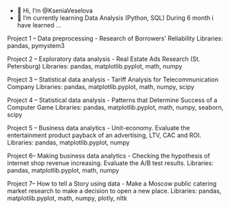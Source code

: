 - 👋 Hi, I’m @KseniaVeselova
- 🌱 I’m currently learning Data Analysis (Python, SQL)
During 6 month i have learned ...


Project 1 – Data preprocessing -  Research of Borrowers' Reliability
Libraries: pandas, pymystem3

Project 2 – Exploratory data analysis -  Real Estate Ads Research (St. Petersburg)
Libraries: pandas, matplotlib.pyplot, math, numpy

Project 3 – Statistical data analysis -  Tariff Analysis for Telecommunication Company
Libraries: pandas, matplotlib.pyplot, math, numpy, scipy

Project 4 – Statistical data analysis - Patterns that Determine Success of a Computer Game
Libraries: pandas, matplotlib.pyplot, math, numpy, seaborn, scipy

Project 5 – Business data analytics - Unit-economy. Evaluate the entertainment  product payback of an advertising, LTV, CAC and ROI.
Libraries: pandas, matplotlib.pyplot, numpy

Project 6– Making business data analytics -  Checking the hypothesis of internet shop revenue increasing. Evaluate the A/B test results.
Libraries: pandas, matplotlib.pyplot, math, numpy

Project 7– How to tell a Story using data -  Make a Moscow public catering market research to make a decision to open a new place.
Libraries: pandas, matplotlib.pyplot, math, numpy, plotly, nltk

<!---
KseniaVeselova/KseniaVeselova is a ✨ special ✨ repository because its `README.md` (this file) appears on your GitHub profile.
You can click the Preview link to take a look at your changes.
--->
